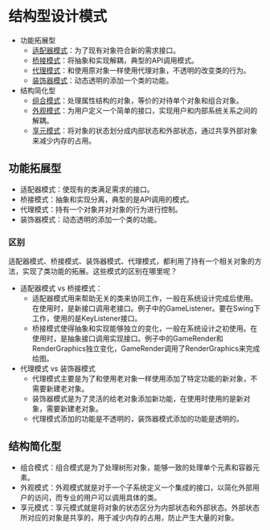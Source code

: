 # 结构型设计模式
+ 功能拓展型
    + [适配器模式](https://github.com/yu961549745/DesignPatternPractice/tree/master/src/struct/functional/adapter)：为了现有对象符合新的需求接口。
    + [桥接模式](https://github.com/yu961549745/DesignPatternPractice/tree/master/src/struct/functional/bridge)：将抽象和实现解耦，典型的API调用模式。
    + [代理模式](https://github.com/yu961549745/DesignPatternPractice/tree/master/src/struct/functional/proxy)：和使用原对象一样使用代理对象，不透明的改变类的行为。
    + [装饰器模式](https://github.com/yu961549745/DesignPatternPractice/tree/master/src/struct/functional/decorator)：动态透明的添加一个类的功能。
+ 结构简化型
    + [组合模式](https://github.com/yu961549745/DesignPatternPractice/tree/master/src/struct/simplify/compsite)：处理属性结构的对象，等价的对待单个对象和组合对象。
    + [外观模式](https://github.com/yu961549745/DesignPatternPractice/tree/master/src/struct/simplify/facade)：为用户定义一个简单的接口，实现用户和内部系统关系之间的解耦。
    + [享元模式](https://github.com/yu961549745/DesignPatternPractice/tree/master/src/struct/simplify/flyweight)：将对象的状态划分成内部状态和外部状态，通过共享外部对象来减少内存的占用。

## 功能拓展型
+ 适配器模式：使现有的类满足需求的接口。
+ 桥接模式：抽象和实现分离，典型的是API调用的模式。
+ 代理模式：持有一个对象并对对象的行为进行控制。
+ 装饰器模式：动态透明的添加一个类的功能。

### 区别
适配器模式、桥接模式、装饰器模式、代理模式，都利用了持有一个相关对象的方法，实现了类功能的拓展。这些模式的区别在哪里呢？

+ 适配器模式 vs 桥接模式：
    + 适配器模式用来帮助无关的类来协同工作，一般在系统设计完成后使用。在使用时，是新接口调用老接口。例子中的GameListener。要在Swing下工作，使用的是KeyListener接口。
    + 桥接模式使得抽象和实现能够独立的变化，一般在系统设计之初使用。在使用时，是抽象接口调用实现接口。例子中的GameRender和RenderGraphics独立变化，GameRender调用了RenderGraphics来完成绘图。
+ 代理模式 vs 装饰器模式
    + 代理模式主要是为了和使用老对象一样使用添加了特定功能的新对象，不需要新建老对象。
    + 装饰器模式是为了灵活的给老对象添加新功能，在使用时使用的是新对象，需要新建老对象。
    + 代理模式添加的功能是不透明的，装饰器模式添加的功能是透明的。

## 结构简化型
+ 组合模式：组合模式是为了处理树形对象，能够一致的处理单个元素和容器元素。
+ 外观模式：外观模式就是对于一个子系统定义一个集成的接口，以简化外部用户的访问，而专业的用户可以调用具体的类。
+ 享元模式：享元模式就是将对象的状态区分为内部状态和外部状态。外部状态所对应的对象是共享的，用于减少内存的占用，防止产生大量的对象。